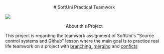 <p align="center"># SoftUni Practical Teamwork</p>
<a href="https://softuni.bg/trainings/1799/practical-teamwork-sept-2017">
<img src="http://innovationstarterbox.bg/wp-content/uploads/2016/05/Softuni_logo_trasparent.png" />
</a>

<p align="center"> About this Project</p>
This project is regarding the teamwork assignment of SoftUni's "Source control systems and Github" lesson where the main goal is to practice real life teamwork on a project with <a href=https://en.wikipedia.org/wiki/Branching_(version_control)>branching </a>,<a href=https://en.wikipedia.org/wiki/Merge_(version_control)>merging</a> and <a href=https://en.wikipedia.org/wiki/Help:Edit_conflict>conficts </a>

